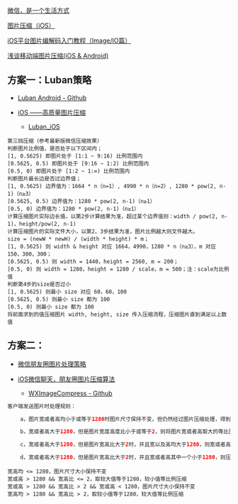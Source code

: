 

[微信，是一个生活方式](https://link.zhihu.com/?target=http%3A//weixin.qq.com/cgi-bin/readtemplate%3Fpromote%3D2%26nav%3Dcontact%26t%3Dweixin_faq_networkflow)

[图片压缩（iOS）](https://zhuanlan.zhihu.com/p/92773524)

[iOS平台图片编解码入门教程（Image/IO篇）](https://dreampiggy.com/2017/10/30/iOS%E5%B9%B3%E5%8F%B0%E5%9B%BE%E7%89%87%E7%BC%96%E8%A7%A3%E7%A0%81%E5%85%A5%E9%97%A8%E6%95%99%E7%A8%8B%EF%BC%88Image:IO%E7%AF%87%EF%BC%89/)

[浅谈移动端图片压缩(iOS & Android)](https://juejin.cn/post/6844903775371526158#heading-34)





## 方案一：Luban策略

* [Luban Android - Github](https://github.com/Curzibn/Luban)

* [iOS ——高质量图片压缩](https://www.jianshu.com/p/7bb78eed7826)
  * [Luban_iOS](https://github.com/GuoZhiQiang/Luban_iOS)



```
第三挡压缩（参考最新版微信压缩效果）
判断图片比例值，是否处于以下区间内；
[1, 0.5625) 即图片处于 [1:1 ~ 9:16) 比例范围内
[0.5625, 0.5) 即图片处于 [9:16 ~ 1:2) 比例范围内
[0.5, 0) 即图片处于 [1:2 ~ 1:∞) 比例范围内
判断图片最长边是否过边界值；
[1, 0.5625) 边界值为：1664 * n（n=1）, 4990 * n（n=2）, 1280 * pow(2, n-1)（n≥3）
[0.5625, 0.5) 边界值为：1280 * pow(2, n-1)（n≥1）
[0.5, 0) 边界值为：1280 * pow(2, n-1)（n≥1）
计算压缩图片实际边长值，以第2步计算结果为准，超过某个边界值则：width / pow(2, n-1)，height/pow(2, n-1)
计算压缩图片的实际文件大小，以第2、3步结果为准，图片比例越大则文件越大。
size = (newW * newH) / (width * height) * m；
[1, 0.5625) 则 width & height 对应 1664，4990，1280 * n（n≥3），m 对应 150，300，300；
[0.5625, 0.5) 则 width = 1440，height = 2560, m = 200；
[0.5, 0) 则 width = 1280，height = 1280 / scale，m = 500；注：scale为比例值
判断第4步的size是否过小
[1, 0.5625) 则最小 size 对应 60，60，100
[0.5625, 0.5) 则最小 size 都为 100
[0.5, 0) 则最小 size 都为 100
将前面求到的值压缩图片 width, height, size 传入压缩流程，压缩图片直到满足以上数值
```







## 方案二：

* [微信朋友圈图片处理策略](https://coffee.pmcaff.com/article/2000000000007505/pmcaff?utm_source=forum&id=2000000000007505)

* [iOS微信聊天，朋友圈图片压缩算法](https://www.jianshu.com/p/5b77da571a5c)
  * [WXImageCompress - Github](https://github.com/hucool/WXImageCompress)



```swift
客户端发送图片时处理规则：

	a，图片宽或者高均小于或等于1280时图片尺寸保持不变，但仍然经过图片压缩处理，得到小文件的同尺寸图片

	b，宽或者高大于1280，但是图片宽度高度比小于或等于2，则将图片宽或者高取大的等比压缩至1280

	c，宽或者高大于1280，但是图片宽高比大于2时，并且宽以及高均大于1280，则宽或者高取小的等比压缩至1280

	d，宽或者高大于1280，但是图片宽高比大于2时，并且宽或者高其中一个小于1280，则压缩至同尺寸的小文件图片       
```



```
宽高均 <= 1280，图片尺寸大小保持不变
宽或高 > 1280 && 宽高比 <= 2，取较大值等于1280，较小值等比例压缩
宽或高 > 1280 && 宽高比 > 2 && 宽或高 < 1280，图片尺寸大小保持不变
宽高均 > 1280 && 宽高比 > 2，取较小值等于1280，较大值等比例压缩
```





